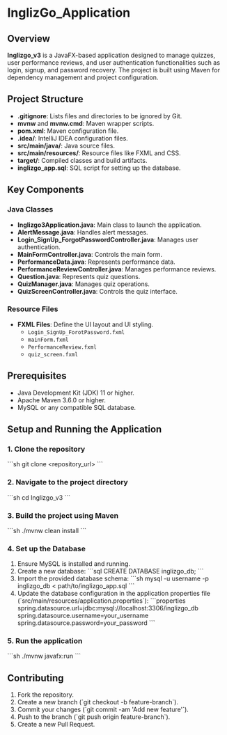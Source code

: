 
# InglizGo_Application

## Overview

**Inglizgo_v3** is a JavaFX-based application designed to manage quizzes, user performance reviews, and user authentication functionalities such as login, signup, and password recovery. The project is built using Maven for dependency management and project configuration.

## Project Structure

- **.gitignore**: Lists files and directories to be ignored by Git.
- **mvnw** and **mvnw.cmd**: Maven wrapper scripts.
- **pom.xml**: Maven configuration file.
- **.idea/**: IntelliJ IDEA configuration files.
- **src/main/java/**: Java source files.
- **src/main/resources/**: Resource files like FXML and CSS.
- **target/**: Compiled classes and build artifacts.
- **inglizgo_app.sql**: SQL script for setting up the database.

## Key Components

### Java Classes

- **Inglizgo3Application.java**: Main class to launch the application.
- **AlertMessage.java**: Handles alert messages.
- **Login_SignUp_ForgotPasswordController.java**: Manages user authentication.
- **MainFormController.java**: Controls the main form.
- **PerformanceData.java**: Represents performance data.
- **PerformanceReviewController.java**: Manages performance reviews.
- **Question.java**: Represents quiz questions.
- **QuizManager.java**: Manages quiz operations.
- **QuizScreenController.java**: Controls the quiz interface.

### Resource Files

- **FXML Files**: Define the UI layout and UI styling.
  - `Login_SignUp_ForotPassword.fxml`
  - `mainForm.fxml`
  - `PerformanceReview.fxml`
  - `quiz_screen.fxml`

## Prerequisites

- Java Development Kit (JDK) 11 or higher.
- Apache Maven 3.6.0 or higher.
- MySQL or any compatible SQL database.

## Setup and Running the Application

### 1. Clone the repository
\`\`\`sh
git clone <repository_url>
\`\`\`

### 2. Navigate to the project directory
\`\`\`sh
cd Inglizgo_v3
\`\`\`

### 3. Build the project using Maven
\`\`\`sh
./mvnw clean install
\`\`\`

### 4. Set up the Database
1. Ensure MySQL is installed and running.
2. Create a new database:
    \`\`\`sql
    CREATE DATABASE inglizgo_db;
    \`\`\`
3. Import the provided database schema:
    \`\`\`sh
    mysql -u username -p inglizgo_db < path/to/inglizgo_app.sql
    \`\`\`
4. Update the database configuration in the application properties file (\`src/main/resources/application.properties\`):
    \`\`\`properties
    spring.datasource.url=jdbc:mysql://localhost:3306/inglizgo_db
    spring.datasource.username=your_username
    spring.datasource.password=your_password
    \`\`\`

### 5. Run the application
\`\`\`sh
./mvnw javafx:run
\`\`\`

## Contributing

1. Fork the repository.
2. Create a new branch (\`git checkout -b feature-branch\`).
3. Commit your changes (\`git commit -am 'Add new feature'\`).
4. Push to the branch (\`git push origin feature-branch\`).
5. Create a new Pull Request.